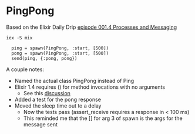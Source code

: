 # PingPong

Based on the Elixir Daily Drip [episode 001.4 Processes and Messaging](https://www.dailydrip.com/topics/elixir/drips/processes-and-messaging-08687de7-07c6-4cc3-b6c6-4398d137820c)

`iex -S mix`

```
  ping = spawn(PingPong, :start, [500])
  pong = spawn(PingPong, :start, [500])
  send(ping, {:pong, pong})
```

A couple notes:

* Named the actual class PingPong instead of Ping
* Elixir 1.4 requires () for method invocations with no arguments 
  * See this [discussion](https://groups.google.com/forum/#!topic/elixir-lang-core/Otz0uuML764)
* Added a test for the pong response
* Moved the sleep time out to a delay
  * Now the tests pass (assert_receive requires a response in < 100 ms)
  * This reminded me that the [] for arg 3 of spawn is the args for the message sent
